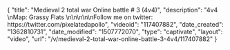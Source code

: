 {
    "title": "Medieval 2 total war Online battle # 3 (4v4)",
    "description": "4v4 \nMap: Grassy Flats \n\n\n\n\nFollow me on twitter: https:\/\/twitter.com\/pixelatedapollo",
    "videoid": "117407882",
    "date_created": "1362810731",
    "date_modified": "1507772070",
    "type": "captivate",
    "layout": "video",
    "url": "\/v\/medieval-2-total-war-online-battle-3-4v4\/117407882"
}